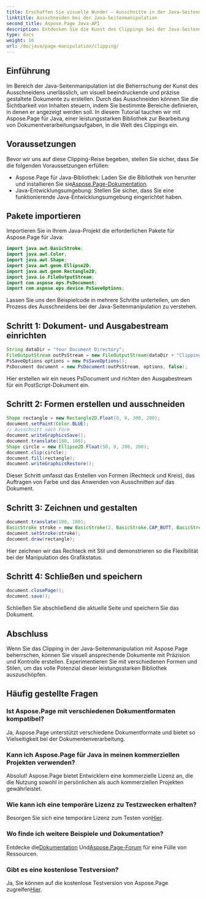 ```yaml
---
title: Erschaffen Sie visuelle Wunder – Ausschnitte in der Java-Seitenmanipulation
linktitle: Ausschneiden bei der Java-Seitenmanipulation
second_title: Aspose.Page Java-API
description: Entdecken Sie die Kunst des Clippings bei der Java-Seitenmanipulation mit Aspose.Page. Meistern Sie die präzise Dokumentenerstellung für atemberaubende visuelle Darstellungen und Kontrolle.
type: docs
weight: 10
url: /de/java/page-manipulation/clipping/
---
```

## Einführung
Im Bereich der Java-Seitenmanipulation ist die Beherrschung der Kunst des Ausschneidens unerlässlich, um visuell beeindruckende und präzise gestaltete Dokumente zu erstellen. Durch das Ausschneiden können Sie die Sichtbarkeit von Inhalten steuern, indem Sie bestimmte Bereiche definieren, in denen er angezeigt werden soll. In diesem Tutorial tauchen wir mit Aspose.Page für Java, einer leistungsstarken Bibliothek zur Bearbeitung von Dokumentverarbeitungsaufgaben, in die Welt des Clippings ein.
## Voraussetzungen
Bevor wir uns auf diese Clipping-Reise begeben, stellen Sie sicher, dass Sie die folgenden Voraussetzungen erfüllen:
-  Aspose.Page für Java-Bibliothek: Laden Sie die Bibliothek von herunter und installieren Sie sie[Aspose.Page-Dokumentation](https://reference.aspose.com/page/java/).
- Java-Entwicklungsumgebung: Stellen Sie sicher, dass Sie eine funktionierende Java-Entwicklungsumgebung eingerichtet haben.
## Pakete importieren
Importieren Sie in Ihrem Java-Projekt die erforderlichen Pakete für Aspose.Page für Java:
```java
import java.awt.BasicStroke;
import java.awt.Color;
import java.awt.Shape;
import java.awt.geom.Ellipse2D;
import java.awt.geom.Rectangle2D;
import java.io.FileOutputStream;
import com.aspose.eps.PsDocument;
import com.aspose.eps.device.PsSaveOptions;

```
Lassen Sie uns den Beispielcode in mehrere Schritte unterteilen, um den Prozess des Ausschneidens bei der Java-Seitenmanipulation zu verstehen.
## Schritt 1: Dokument- und Ausgabestream einrichten
```java
String dataDir = "Your Document Directory";
FileOutputStream outPsStream = new FileOutputStream(dataDir + "Clipping_outPS.ps");
PsSaveOptions options = new PsSaveOptions();
PsDocument document = new PsDocument(outPsStream, options, false);
```
Hier erstellen wir ein neues PsDocument und richten den Ausgabestream für ein PostScript-Dokument ein.
## Schritt 2: Formen erstellen und ausschneiden
```java
Shape rectangle = new Rectangle2D.Float(0, 0, 300, 200);
document.setPaint(Color.BLUE);
// Ausschnitt nach Form
document.writeGraphicsSave();
document.translate(100, 100);
Shape circle = new Ellipse2D.Float(50, 0, 200, 200);
document.clip(circle);
document.fill(rectangle);
document.writeGraphicsRestore();
```
Dieser Schritt umfasst das Erstellen von Formen (Rechteck und Kreis), das Auftragen von Farbe und das Anwenden von Ausschnitten auf das Dokument.
## Schritt 3: Zeichnen und gestalten
```java
document.translate(100, 100);
BasicStroke stroke = new BasicStroke(2, BasicStroke.CAP_BUTT, BasicStroke.JOIN_MITER, 10.0f, new float[]{5.0f}, 0.0f);
document.setStroke(stroke);
document.draw(rectangle);
```
Hier zeichnen wir das Rechteck mit Stil und demonstrieren so die Flexibilität bei der Manipulation des Grafikstatus.
## Schritt 4: Schließen und speichern
```java
document.closePage();
document.save();
```
Schließen Sie abschließend die aktuelle Seite und speichern Sie das Dokument.
## Abschluss
Wenn Sie das Clipping in der Java-Seitenmanipulation mit Aspose.Page beherrschen, können Sie visuell ansprechende Dokumente mit Präzision und Kontrolle erstellen. Experimentieren Sie mit verschiedenen Formen und Stilen, um das volle Potenzial dieser leistungsstarken Bibliothek auszuschöpfen.
## Häufig gestellte Fragen

### Ist Aspose.Page mit verschiedenen Dokumentformaten kompatibel?
Ja, Aspose.Page unterstützt verschiedene Dokumentformate und bietet so Vielseitigkeit bei der Dokumentenverarbeitung.
### Kann ich Aspose.Page für Java in meinen kommerziellen Projekten verwenden?
Absolut! Aspose.Page bietet Entwicklern eine kommerzielle Lizenz an, die die Nutzung sowohl in persönlichen als auch kommerziellen Projekten gewährleistet.
### Wie kann ich eine temporäre Lizenz zu Testzwecken erhalten?
 Besorgen Sie sich eine temporäre Lizenz zum Testen von[Hier](https://purchase.aspose.com/temporary-license/).
### Wo finde ich weitere Beispiele und Dokumentation?
 Entdecke die[Dokumentation](https://reference.aspose.com/page/java/) Und[Aspose.Page-Forum](https://forum.aspose.com/c/page/39) für eine Fülle von Ressourcen.
### Gibt es eine kostenlose Testversion?
 Ja, Sie können auf die kostenlose Testversion von Aspose.Page zugreifen[Hier](https://releases.aspose.com/).